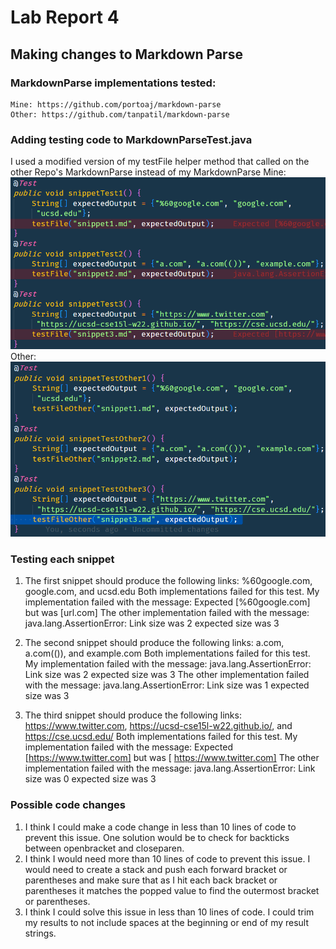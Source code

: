 # Lab Report 4
##  Making changes to Markdown Parse

### MarkdownParse implementations tested:
    Mine: https://github.com/portoaj/markdown-parse
    Other: https://github.com/tanpatil/markdown-parse

### Adding testing code to MarkdownParseTest.java
I used a modified version of my testFile helper method that called on the other Repo's MarkdownParse instead of my MarkdownParse
Mine: 
![Screenshot of my tests](images/week8/1.png)
Other:
![Screenshot of my tests on the other MarkdownParse](images/week8/2.png)


### Testing each snippet
1. The first snippet should produce the following links:
%60google.com, google.com, and ucsd.edu
Both implementations failed for this test.
My implementation failed with the message:
Expected [%60google.com] but was [url.com]
The other implementation failed with the message:
java.lang.AssertionError: Link size was 2 expected size was 3 

2. The second snippet should produce the following links:
a.com, a.com(()), and example.com
Both implementations failed for this test.
My implementation failed with the message:
java.lang.AssertionError: Link size was 2 expected size was 3
The other implementation failed with the message:
java.lang.AssertionError: Link size was 1 expected size was 3

3. The third snippet should produce the following links: https://www.twitter.com, https://ucsd-cse15l-w22.github.io/, and https://cse.ucsd.edu/
Both implementations failed for this test.
My implementation failed with the message:
Expected [https://www.twitter.com] but was [    https://www.twitter.com]
The other implementation failed with the message:
java.lang.AssertionError: Link size was 0 expected size was 3

### Possible code changes
1. I think I could make a code change in less than 10 lines of code to prevent this issue. One solution would be to check for backticks between openbracket and closeparen.
2. I think I would need more than 10 lines of code to prevent this issue. I would need to create a stack and push each forward bracket or parentheses and make sure that as I hit each back bracket or parentheses it matches the popped value to find the outermost bracket or parentheses.
3. I think I could solve this issue in less than 10 lines of code. I could trim my results to not include spaces at the beginning or end of my result strings.